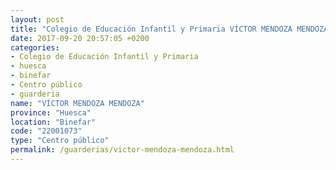```yaml
---
layout: post
title: "Colegio de Educación Infantil y Primaria VÍCTOR MENDOZA MENDOZA"
date: 2017-09-20 20:57:05 +0200
categories:
- Colegio de Educación Infantil y Primaria
- huesca
- binefar
- Centro público
- guarderia
name: "VÍCTOR MENDOZA MENDOZA"
province: "Huesca"
location: "Binefar"
code: "22001073"
type: "Centro público"
permalink: /guarderias/victor-mendoza-mendoza.html
---
```

